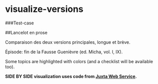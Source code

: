 # visualize-versions

###Test-case

##Lancelot en prose

Comparaison des deux versions principales, longue et brève.

Épisode: fin de la Fausse Guenièvre (ed. Micha, vol. I, IX).


Some topics are highlighted with colors (and a checklist will be available too).

**SIDE BY SIDE visualization uses code from [Juxta Web Service](github.com/performant-software/juxta-service).**
